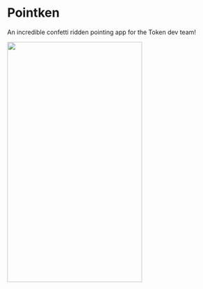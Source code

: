 # Pointken
An incredible confetti ridden pointing app for the Token dev team!

<a href="url"><img src="http://gregorysapienza.com/token/pointken/IMG_0497.PNG" height="552" width="310"></a>